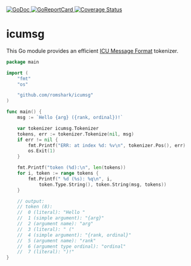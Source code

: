<a href="https://pkg.go.dev/github.com/romshark/icumsg">
    <img src="https://godoc.org/github.com/romshark/icumsg?status.svg" alt="GoDoc">
</a>
<a href="https://goreportcard.com/report/github.com/romshark/icumsg">
    <img src="https://goreportcard.com/badge/github.com/romshark/icumsg" alt="GoReportCard">
</a>
<a href='https://coveralls.io/github/romshark/icumsg?branch=main'>
    <img src='https://coveralls.io/repos/github/romshark/icumsg/badge.svg?branch=main' alt='Coverage Status' />
</a>

# icumsg

This Go module provides an efficient
[ICU Message Format](https://unicode-org.github.io/icu/userguide/format_parse/messages/)
tokenizer.

```go
package main

import (
	"fmt"
	"os"

	"github.com/romshark/icumsg"
)

func main() {
	msg := `Hello {arg} ({rank, ordinal})!`

	var tokenizer icumsg.Tokenizer
	tokens, err := tokenizer.Tokenize(nil, msg)
	if err != nil {
		fmt.Printf("ERR: at index %d: %v\n", tokenizer.Pos(), err)
		os.Exit(1)
	}

	fmt.Printf("token (%d):\n", len(tokens))
	for i, token := range tokens {
		fmt.Printf(" %d (%s): %q\n", i,
			token.Type.String(), token.String(msg, tokens))
	}

	// output:
	// token (8):
	//  0 (literal): "Hello "
	//  1 (simple argument): "{arg}"
	//  2 (argument name): "arg"
	//  3 (literal): " ("
	//  4 (simple argument): "{rank, ordinal}"
	//  5 (argument name): "rank"
	//  6 (argument type ordinal): "ordinal"
	//  7 (literal): ")!"
}
```